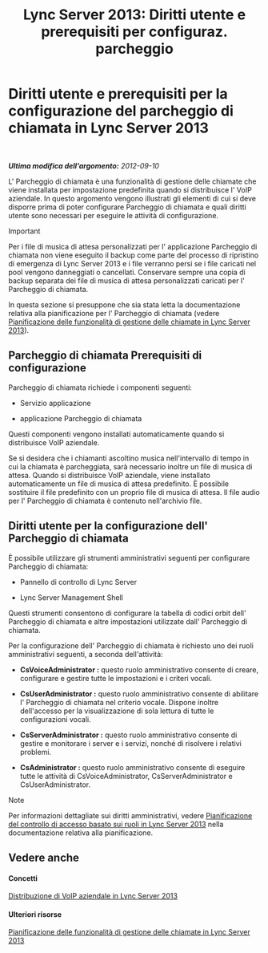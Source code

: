 ﻿---
title: "Lync Server 2013: Diritti utente e prerequisiti per configuraz. parcheggio"
TOCTitle: Diritti utente e prerequisiti per la configurazione del parcheggio di chiamata
ms:assetid: 25b8cfe0-e4e7-487c-9e78-8c040f629059
ms:mtpsurl: https://technet.microsoft.com/it-it/library/Gg425730(v=OCS.15)
ms:contentKeyID: 49299963
ms.date: 08/24/2015
mtps_version: v=OCS.15
ms.translationtype: HT
---

# Diritti utente e prerequisiti per la configurazione del parcheggio di chiamata in Lync Server 2013

 

_**Ultima modifica dell'argomento:** 2012-09-10_

L' Parcheggio di chiamata è una funzionalità di gestione delle chiamate che viene installata per impostazione predefinita quando si distribuisce l' VoIP aziendale. In questo argomento vengono illustrati gli elementi di cui si deve disporre prima di poter configurare Parcheggio di chiamata e quali diritti utente sono necessari per eseguire le attività di configurazione.

> [!IMPORTANT]  
> Per i file di musica di attesa personalizzati per l' applicazione Parcheggio di chiamata non viene eseguito il backup come parte del processo di ripristino di emergenza di Lync Server 2013 e i file verranno persi se i file caricati nel pool vengono danneggiati o cancellati. Conservare sempre una copia di backup separata dei file di musica di attesa personalizzati caricati per l' Parcheggio di chiamata.

In questa sezione si presuppone che sia stata letta la documentazione relativa alla pianificazione per l' Parcheggio di chiamata (vedere [Pianificazione delle funzionalità di gestione delle chiamate in Lync Server 2013](lync-server-2013-planning-for-call-management-features.md)).

## Parcheggio di chiamata Prerequisiti di configurazione

Parcheggio di chiamata richiede i componenti seguenti:

  - Servizio applicazione

  - applicazione Parcheggio di chiamata

Questi componenti vengono installati automaticamente quando si distribuisce VoIP aziendale.

Se si desidera che i chiamanti ascoltino musica nell'intervallo di tempo in cui la chiamata è parcheggiata, sarà necessario inoltre un file di musica di attesa. Quando si distribuisce VoIP aziendale, viene installato automaticamente un file di musica di attesa predefinito. È possibile sostituire il file predefinito con un proprio file di musica di attesa. Il file audio per l' Parcheggio di chiamata è contenuto nell'archivio file.

## Diritti utente per la configurazione dell' Parcheggio di chiamata

È possibile utilizzare gli strumenti amministrativi seguenti per configurare Parcheggio di chiamata:

  - Pannello di controllo di Lync Server

  - Lync Server Management Shell

Questi strumenti consentono di configurare la tabella di codici orbit dell' Parcheggio di chiamata e altre impostazioni utilizzate dall' Parcheggio di chiamata.

Per la configurazione dell' Parcheggio di chiamata è richiesto uno dei ruoli amministrativi seguenti, a seconda dell'attività:

  - **CsVoiceAdministrator :** questo ruolo amministrativo consente di creare, configurare e gestire tutte le impostazioni e i criteri vocali.

  - **CsUserAdministrator :** questo ruolo amministrativo consente di abilitare l' Parcheggio di chiamata nel criterio vocale. Dispone inoltre dell'accesso per la visualizzazione di sola lettura di tutte le configurazioni vocali.

  - **CsServerAdministrator :** questo ruolo amministrativo consente di gestire e monitorare i server e i servizi, nonché di risolvere i relativi problemi.

  - **CsAdministrator :** questo ruolo amministrativo consente di eseguire tutte le attività di CsVoiceAdministrator, CsServerAdministrator e CsUserAdministrator.


> [!NOTE]
> Per informazioni dettagliate sui diritti amministrativi, vedere <A href="lync-server-2013-planning-for-role-based-access-control.md">Pianificazione del controllo di accesso basato sui ruoli in Lync Server 2013</A> nella documentazione relativa alla pianificazione.



## Vedere anche

#### Concetti

[Distribuzione di VoIP aziendale in Lync Server 2013](lync-server-2013-deploying-enterprise-voice.md)  

#### Ulteriori risorse

[Pianificazione delle funzionalità di gestione delle chiamate in Lync Server 2013](lync-server-2013-planning-for-call-management-features.md)

